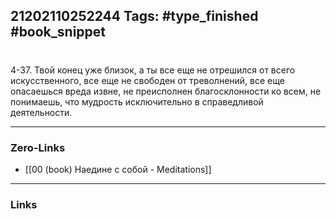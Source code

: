 21202110252244
Tags: #type_finished #book_snippet 
---
# 

 4-37. Твой конец уже близок, а ты все еще не отрешился от всего искусственного, все еще не свободен от треволнений, все еще опасаешься вреда извне, не преисполнен благосклонности ко всем, не понимаешь, что мудрость исключительно в справедливой деятельности. 

---
### Zero-Links
 - [[00 (book) Наедине с собой - Meditations]]
---
### Links
